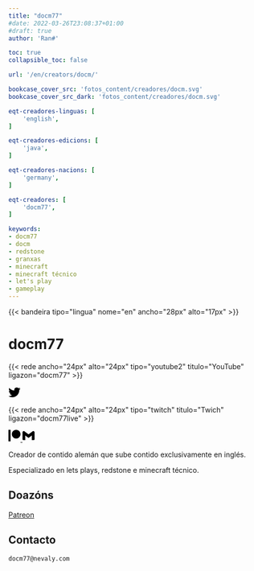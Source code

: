 ```yaml
---
title: "docm77"
#date: 2022-03-26T23:08:37+01:00
#draft: true
author: 'Ran#'

toc: true
collapsible_toc: false

url: '/en/creators/docm/'

bookcase_cover_src: 'fotos_content/creadores/docm.svg'
bookcase_cover_src_dark: 'fotos_content/creadores/docm.svg'

eqt-creadores-linguas: [
    'english',
]

eqt-creadores-edicions: [
    'java',
]

eqt-creadores-nacions: [
    'germany',
]

eqt-creadores: [
    'docm77',
]

keywords:
- docm77
- docm
- redstone
- granxas
- minecraft
- minecraft técnico
- let's play
- gameplay
---
```


{{< bandeira tipo="lingua" nome="en" ancho="28px" alto="17px" >}}

# docm77

{{< rede ancho="24px" alto="24px" tipo="youtube2" titulo="YouTube" ligazon="docm77" >}}

<a rel="noopener" target="_blank" href="https://twitter.com/docm77">
<svg role="img" viewBox="0 0 24 24" xmlns="http://www.w3.org/2000/svg" width="24px" height="24px"><title>Twitter</title><path d="M23.953 4.57a10 10 0 01-2.825.775 4.958 4.958 0 002.163-2.723c-.951.555-2.005.959-3.127 1.184a4.92 4.92 0 00-8.384 4.482C7.69 8.095 4.067 6.13 1.64 3.162a4.822 4.822 0 00-.666 2.475c0 1.71.87 3.213 2.188 4.096a4.904 4.904 0 01-2.228-.616v.06a4.923 4.923 0 003.946 4.827 4.996 4.996 0 01-2.212.085 4.936 4.936 0 004.604 3.417 9.867 9.867 0 01-6.102 2.105c-.39 0-.779-.023-1.17-.067a13.995 13.995 0 007.557 2.209c9.053 0 13.998-7.496 13.998-13.985 0-.21 0-.42-.015-.63A9.935 9.935 0 0024 4.59z"/></svg>
</a>

{{< rede ancho="24px" alto="24px" tipo="twitch" titulo="Twich" ligazon="docm77live" >}}

<a rel="noopener" target="_blank" href="https://www.patreon.com/docm77">
<svg role="img" viewBox="0 0 24 24" xmlns="http://www.w3.org/2000/svg" width="24px" height="24px"><title>Patreon</title><path d="M0 .48v23.04h4.22V.48zm15.385 0c-4.764 0-8.641 3.88-8.641 8.65 0 4.755 3.877 8.623 8.641 8.623 4.75 0 8.615-3.868 8.615-8.623C24 4.36 20.136.48 15.385.48z"/></svg>
</a>

<a rel="noopener" target="_blank" href="mailto:docm77@nevaly.com">
<svg role="img" viewBox="0 0 24 24" xmlns="http://www.w3.org/2000/svg" width="24px" height="24px"><title>Gmail</title><path d="M24 5.457v13.909c0 .904-.732 1.636-1.636 1.636h-3.819V11.73L12 16.64l-6.545-4.91v9.273H1.636A1.636 1.636 0 0 1 0 19.366V5.457c0-2.023 2.309-3.178 3.927-1.964L5.455 4.64 12 9.548l6.545-4.91 1.528-1.145C21.69 2.28 24 3.434 24 5.457z"/></svg>
</a>

Creador de contido alemán que sube contido exclusivamente en inglés.

Especializado en lets plays, redstone e minecraft técnico.

## Doazóns

[Patreon](https://www.patreon.com/docm77)

## Contacto

```
docm77@nevaly.com
```
